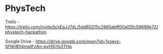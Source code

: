 # PhysTech

Trello - https://trello.com/invite/b/xEaJJ7dL/5dd60215c2865abff00a05fc59699e72/phystech-hackathon

Google Drive - https://drive.google.com/open?id=1xsevz-5FNhRY4mptFzAn-pvHSjYa3THp

